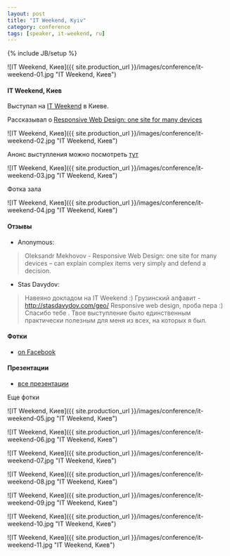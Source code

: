 ```yaml
---
layout: post
title: "IT Weekend, Kyiv"
category: conference
tags: [speaker, it-weekend, ru]
---
```

{% include JB/setup %}




![IT Weekend, Киев]({{ site.production_url }}/images/conference/it-weekend-01.jpg "IT Weekend, Киев")

#### IT Weekend, Киев

Выступал на [IT Weekend](http://ukraine.itweekend.com.ua) в Киеве.

Рассказывал о [Responsive Web Design: one site for many devices](http://rwd.pp.ua)

<!-- more -->

![IT Weekend, Киев]({{ site.production_url }}/images/conference/it-weekend-02.jpg "IT Weekend, Киев")

Анонс выступления можно посмотреть [тут](https://www.facebook.com/photo.php?fbid=416141768445034&set=a.338924286166783.77998.206539466071933&type=1&theater)

![IT Weekend, Киев]({{ site.production_url }}/images/conference/it-weekend-03.jpg "IT Weekend, Киев")

Фотка зала

![IT Weekend, Киев]({{ site.production_url }}/images/conference/it-weekend-04.jpg "IT Weekend, Киев")

#### Отзывы

* Anonymous: 
> Oleksandr Mekhovov - Responsive Web Design: one site for many devices – can explain complex items very simply and defend a decision.
* Stas Davydov: 
> Навеяно докладом на IT Weekend :) Грузинский алфавит - http://stasdavydov.com/geo/ Responsive web design, проба пера :)
> Спасибо тебе . Твое выступление было единственным практически полезным для меня из всех, на которых я был.


#### Фотки 
* [on Facebook](https://www.facebook.com/media/set/?set=a.421169417942269.95564.206539466071933&type=1)

#### Презентации 
* [все презентации](http://itweekend.com.ua/2012/09/20/prezentatsiji-spikeriv-it-weekend-ukraine-2012/)


Еще фотки

![IT Weekend, Киев]({{ site.production_url }}/images/conference/it-weekend-05.jpg "IT Weekend, Киев")

![IT Weekend, Киев]({{ site.production_url }}/images/conference/it-weekend-06.jpg "IT Weekend, Киев")

![IT Weekend, Киев]({{ site.production_url }}/images/conference/it-weekend-07.jpg "IT Weekend, Киев")

![IT Weekend, Киев]({{ site.production_url }}/images/conference/it-weekend-08.jpg "IT Weekend, Киев")

![IT Weekend, Киев]({{ site.production_url }}/images/conference/it-weekend-09.jpg "IT Weekend, Киев")

![IT Weekend, Киев]({{ site.production_url }}/images/conference/it-weekend-10.jpg "IT Weekend, Киев")

![IT Weekend, Киев]({{ site.production_url }}/images/conference/it-weekend-11.jpg "IT Weekend, Киев")